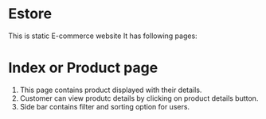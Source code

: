 # Estore
This is static E-commerce website
It has following pages:

Index or Product page
=====================
1. This page contains product displayed with their details.
2. Customer can view produtc details by clicking on product details button.
3. Side bar contains filter and sorting option for users.
